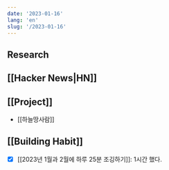 ```yaml
---
date: '2023-01-16'
lang: 'en'
slug: '/2023-01-16'
---
```


## Research

## [[Hacker News|HN]]

## [[Project]]

- [[하늘땅사람]]

## [[Building Habit]]

- [x] [[2023년 1월과 2월에 하루 25분 조깅하기]]: 1시간 했다.
